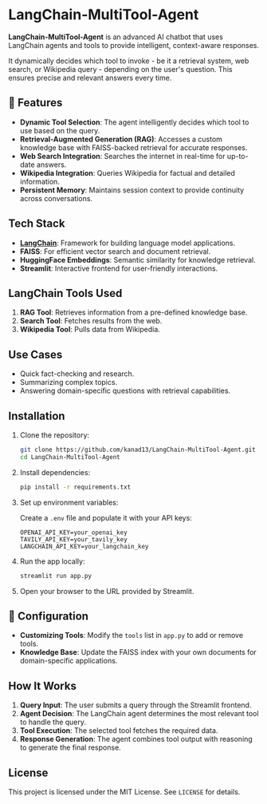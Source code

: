 # LangChain-MultiTool-Agent

**LangChain-MultiTool-Agent** is an advanced AI chatbot that uses LangChain agents and tools to provide intelligent, context-aware responses.

It dynamically decides which tool to invoke - be it a retrieval system, web search, or Wikipedia query - depending on the user's question. This ensures precise and relevant answers every time.

## 🚀 Features

- **Dynamic Tool Selection**: The agent intelligently decides which tool to use based on the query.
- **Retrieval-Augmented Generation (RAG)**: Accesses a custom knowledge base with FAISS-backed retrieval for accurate responses.
- **Web Search Integration**: Searches the internet in real-time for up-to-date answers.
- **Wikipedia Integration**: Queries Wikipedia for factual and detailed information.
- **Persistent Memory**: Maintains session context to provide continuity across conversations.

## Tech Stack

- **[LangChain](https://langchain.com/)**: Framework for building language model applications.
- **FAISS**: For efficient vector search and document retrieval.
- **HuggingFace Embeddings**: Semantic similarity for knowledge retrieval.
- **Streamlit**: Interactive frontend for user-friendly interactions.

## LangChain Tools Used

1. **RAG Tool**: Retrieves information from a pre-defined knowledge base.
2. **Search Tool**: Fetches results from the web.
3. **Wikipedia Tool**: Pulls data from Wikipedia.

## Use Cases

- Quick fact-checking and research.
- Summarizing complex topics.
- Answering domain-specific questions with retrieval capabilities.

## Installation

1. Clone the repository:

   ```bash
   git clone https://github.com/kanad13/LangChain-MultiTool-Agent.git
   cd LangChain-MultiTool-Agent
   ```

2. Install dependencies:

   ```bash
   pip install -r requirements.txt
   ```

3. Set up environment variables:

   Create a `.env` file and populate it with your API keys:

   ```env
   OPENAI_API_KEY=your_openai_key
   TAVILY_API_KEY=your_tavily_key
   LANGCHAIN_API_KEY=your_langchain_key
   ```

4. Run the app locally:

   ```bash
   streamlit run app.py
   ```

5. Open your browser to the URL provided by Streamlit.

## 🔧 Configuration

- **Customizing Tools**: Modify the `tools` list in `app.py` to add or remove tools.
- **Knowledge Base**: Update the FAISS index with your own documents for domain-specific applications.

## How It Works

1. **Query Input**: The user submits a query through the Streamlit frontend.
2. **Agent Decision**: The LangChain agent determines the most relevant tool to handle the query.
3. **Tool Execution**: The selected tool fetches the required data.
4. **Response Generation**: The agent combines tool output with reasoning to generate the final response.

## License

This project is licensed under the MIT License. See `LICENSE` for details.
